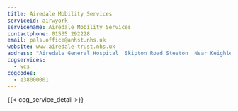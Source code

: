```yaml
---
title: Airedale Mobility Services
serviceid: airwyork
servicename: Airedale Mobility Services
contactphone: 01535 292228
email: pals.office@anhst.nhs.uk
website: www.airedale-trust.nhs.uk
address: "Airedale General Hospital  Skipton Road Steeton  Near Keighley  West Yorkshire  BD20 6TD"
ccgservices:
  - wcs
ccgcodes:
  - e38000001
---
```


{{< ccg_service_detail >}}
